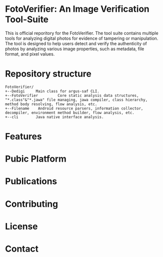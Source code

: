 # FotoVerifier: An Image Verification Tool-Suite
This is official reporitory for the FotoVerifier. The tool suite contains multiple tools for analyzing digital photos for evidence of tampering or manipulation. The tool is designed to help users detect and verify the authenticity of photos by analyzing various image properties, such as metadata, file format, and pixel values.

# Repository structure
```
FotoVerifier/
+--Dedigi     Main class for argus-saf CLI.
+--FotoVerifier         Core static analysis data structures, "*.class"&"*.jawa" file managing, jawa compiler, class hierarchy, method body resolving, flow analysis, etc.
+--Filename    Android resource parsers, information collector, decompiler, environment method builder, flow analysis, etc.
+--cli        Java native interface analysis.
```

# Features

# Pubic Platform

# Publications

# Contributing

# License

# Contact
